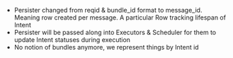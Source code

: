 - Persister changed from reqid & bundle_id format to message_id. Meaning row created per message. A particular Row tracking lifespan of Intent
- Persister will be passed along into Executors & Scheduler for them to update Intent statuses during execution
- No notion of bundles anymore, we represent things by Intent id